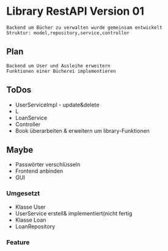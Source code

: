 # Library RestAPI Version 01

    Backend um Bücher zu verwalten wurde gemeinsam entwickelt
    Struktur: model,repository,service,controller

## Plan

    Backend um User und Ausleihe erweitern 
    Funktionen einer Bücherei implementieren
    

## ToDos
* UserServiceImpl - update&delete
* L
* LoanService
* Controller
* Book überarbeiten & erweitern um library-Funktionen

## Maybe
* Passwörter verschlüsseln
* Frontend anbinden
* GUI

### Umgesetzt
* Klasse User
* UserService erstell& implementiert(nicht fertig
* Klasse Loan
* LoanRepository

### Feature